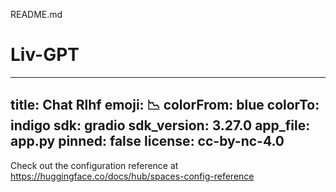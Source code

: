 README.md
# Liv-GPT
---
title: Chat Rlhf
emoji: 📉
colorFrom: blue
colorTo: indigo
sdk: gradio
sdk_version: 3.27.0
app_file: app.py
pinned: false
license: cc-by-nc-4.0
---

Check out the configuration reference at https://huggingface.co/docs/hub/spaces-config-reference
